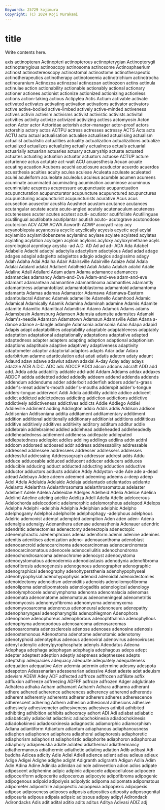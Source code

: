 ```yaml
---
Keywords: 25729 kojimura
Copyright: (C) 2024 Koji Murakami
---
```


# title

Write contents here.



axis actinopteran Actinopteri actinopterous actinopterygian
Actinopterygii actinopterygious actinoscopy actinosoma actinosome Actinosphaerium actinost actinostereoscopy actinostomal actinostome
actinotherapeutic actinotherapeutics actinotherapy actinotoxemia actinotrichium actinotrocha actinouranium Actinozoa actinozoal actinozoan
actinozoon actins actinula actinulae action actionability actionable actionably actional actionary
actioner actiones actionist actionize actionized actionizing actionless actions action-taking actious
Actipylea Actis Actium activable activate activated activates activating activation activations
activator activators active active-bodied active-limbed actively active-minded activeness actives activin
activism activisms activist activistic activists activital activities activity activize activized
activizing actless actomyosin Acton acton Actor actor Actoridae actorish actor-manager
actor-proof actors actorship actory actos ACTPU actress actresses actressy ACTS
Acts acts ACTU actu actual actualisation actualise actualised actualising actualism
actualist actualistic actualities actuality actualization actualizations actualize actualized actualizes actualizing
actually actualness actuals actuarial actuarially actuarian actuaries actuary actuaryship actuate
actuated actuates actuating actuation actuator actuators actuose ACTUP acture acturience
actus actutate act-wait ACU acuaesthesia Acuan acuate acuating acuation Acubens
acuchi acuclosure acuductor acuerdo acuerdos acuesthesia acuities acuity aculea aculeae
Aculeata aculeate aculeated aculei aculeiform aculeolate aculeolus aculeus acumble acumen
acumens acuminate acuminated acuminating acumination acuminose acuminous acuminulate acupress acupressure
acupunctuate acupunctuation acupuncturation acupuncturator acupuncture acupunctured acupunctures acupuncturing acupuncturist acupuncturists
acurative Acus acus acusection acusector acushla Acushnet acustom acutance acutances
acutangular acutate acute acute-angled acutely acutenaculum acuteness acutenesses acuter acutes
acutest acuti- acutiator acutifoliate Acutilinguae acutilingual acutilobate acutiplantar acutish acuto-
acutograve acutonodose acutorsion ACV ACW ACWA Acworth ACWP acxoyatl -acy
acy acyanoblepsia acyanopsia acyclic acyclically acyesis acyetic acyl acylal acylamido
acylamidobenzene acylamino acylase acylate acylated acylates acylating acylation acylogen acyloin
acyloins acyloxy acyloxymethane acyls acyrological acyrology acystia -ad A.D. AD
Ad ad ad- ADA Ada Adabel Adabelle Adachi adactyl adactylia
adactylism adactylous Adad adad adage adages adagial adagietto adagiettos adagio
adagios adagissimo adagy Adah Adaha Adai Adaiha Adair Adairsville Adairville
Adaize Adal Adala Adalai Adalard adalat Adalbert Adalheid Adali Adalia
Adaliah adalid Adalie Adaline Adall Adallard Adam adam Adama adamance
adamances adamancies adamancy Adam-and-Eve Adam-and-eve adam-and-eve adamant adamantean adamantine adamantinoma
adamantlies adamantly adamantness adamantoblast adamantoblastoma adamantoid adamantoma adamants Adamas adamas
Adamastor Adamawa Adamawa-Eastern adambulacral Adamec Adamek adamellite Adamello Adamhood Adamic
Adamical Adamically Adamik Adamina Adaminah adamine Adamis Adamite adamite Adamitic
Adamitical Adamitism Adamo Adamok Adams adams Adamsbasin Adamsburg Adamsen Adamsia
adamsite adamsites Adamski Adam's-needle Adamson Adamstown Adamsun Adamsville Adan Adana
a-dance adance a-dangle adangle Adansonia adansonia Adao Adapa adapid Adapis
adapt adaptabilities adaptability adaptable adaptableness adaptably adaptation adaptational adaptationally adaptations
adaptative adapted adaptedness adapter adapters adapting adaption adaptional adaptionism adaptions
adaptitude adaptive adaptively adaptiveness adaptivity adaptometer adaptor adaptorial adaptors adapts
Adar adar Adara adarbitrium adarme adarticulation adat adati adatis adatom
adaty adaunt Adaurd adaw adawe adawlut adawn adaxial A-day Aday
aday adays adazzle ADB A.D.C. ADC adc ADCCP ADCI adcon
adcons adcraft ADD add add. Adda adda addability addable add-add
Addam Addams addax addaxes ADDCP addda addebted added addedly addeem
addend addenda addends addendum addendums adder adderbolt adderfish adders adder's-grass
adder's-meat adder's-mouth adder's-mouths adderspit adder's-tongue adders-tongue adderwort Addi Addia addibility
addible addice addicent addict addicted addictedness addicting addiction addictions addictive
addictively addictiveness addictives addicts Addie Addiego Addiel Addieville addiment adding
Addington addio Addis addis Addison addison Addisonian Addisoniana addita additament
additamentary additiment addition additional additionally additionary additionist additions addititious additive
additively additives additivity additory additum additur addle addlebrain addlebrained addled
addlehead addleheaded addleheadedly addleheadedness addlement addleness addlepate addlepated addlepatedness addleplot
addles addling addlings addlins addn addnl addoom addorsed addossed addr
address addressability addressable addressed addressee addressees addresser addressers addresses addressful
addressing Addressograph addressor addrest adds Addu adduce adduceable adduced adducent
adducer adducers adduces adducible adducing adduct adducted adducting adduction adductive
adductor adductors adducts addulce Addy Addyston -ade Ade ade a-dead
adead Adebayo Adee adeem adeemed adeeming adeems a-deep adeep Adel
Adela Adelaida Adelaide Adelaja adelantado adelantados adelante Adelanto Adelarthra Adelarthrosomata
adelarthrosomatous adelaster Adelbert Adele Adelea Adeleidae Adelges Adelheid Adelia Adelice
Adelina Adelind Adeline adeling adelite Adeliza Adell Adella Adelle adelocerous
Adelochorda adelocodonic adelomorphic adelomorphous adelopod Adelops Adelphe Adelphi -adelphia Adelphia
Adelphian adelphic Adelpho adelphogamy Adelphoi adelpholite adelphophagy -adelphous adelphous Adelric
ademonist adempt adempted ademption Aden aden aden- Adena adenalgia adenalgy
Adenanthera adenase adenasthenia Adenauer adendric adendritic adenectomies adenectomy adenectopia adenectopic
adenemphractic adenemphraxis adenia adeniform adenin adenine adenines adenitis adenitises adenization
adeno- adenoacanthoma adenoblast adenocancroid adenocarcinoma adenocarcinomas adenocarcinomata adenocarcinomatous adenocele adenocellulitis
adenochondroma adenochondrosarcoma adenochrome adenocyst adenocystoma adenocystomatous adenodermia adenodiastasis adenodynia adenofibroma
adenofibrosis adenogenesis adenogenous adenographer adenographic adenographical adenography adenohypersthenia adenohypophyseal adenohypophysial
adenohypophysis adenoid adenoidal adenoidectomies adenoidectomy adenoidism adenoiditis adenoids adenoliomyofibroma adenolipoma
adenolipomatosis adenologaditis adenological adenology adenolymphocele adenolymphoma adenoma adenomalacia adenomas adenomata
adenomatome adenomatous adenomeningeal adenometritis adenomycosis adenomyofibroma adenomyoma adenomyxoma adenomyxosarcoma adenoncus
adenoneural adenoneure adenopathy adenopharyngeal adenopharyngitis adenophlegmon Adenophora adenophore adenophoreus adenophorous
adenophthalmia adenophyllous adenophyma adenopodous adenosarcoma adenosarcomas adenosarcomata adenosclerosis adenose adenoses
adenosine adenosis adenostemonous Adenostoma adenotome adenotomic adenotomy adenotyphoid adenotyphus adenous
adenoviral adenovirus adenoviruses adenyl adenylic adenylpyrophosphate adenyls Adeodatus Adeona Adephaga
adephaga adephagan adephagia adephagous adeps adept adepter adeptest adeption adeptly
adeptness adeptnesses adepts adeptship adequacies adequacy adequate adequately adequateness adequation
adequative Ader adermia adermin adermine adesmy adespota adespoton Adessenarian adessenarian
adessive Adest adeste adet adeuism adevism ADEW Adey ADF adfected
adffroze adffrozen adfiliate adfix adfluxion adfreeze adfreezing ADFRF adfroze adfrozen
Adger adglutinate Adhafera adhaka Adham adhamant Adhamh Adhara adharma adherant
adhere adhered adherence adherences adherency adherend adherends adherent adherently adherents
adherer adherers adheres adherescence adherescent adhering Adhern adhesion adhesional adhesions
adhesive adhesively adhesivemeter adhesiveness adhesives adhibit adhibited adhibiting adhibition adhibits
adhocracy adhort ADI Adi adiabat adiabatic adiabatically adiabolist adiactinic adiadochokinesia
adiadochokinesis adiadokokinesi adiadokokinesia adiagnostic adiamorphic adiamorphism Adiana adiantiform Adiantum adiantum
adiaphanous adiaphanousness adiaphon adiaphonon adiaphora adiaphoral adiaphoresis adiaphoretic adiaphorism adiaphorist
adiaphoristic adiaphorite adiaphoron adiaphorous adiaphory adiapneustia adiate adiated adiathermal adiathermancy
adiathermanous adiathermic adiathetic adiating adiation Adib adibasi Adi-buddha Adicea adicity
Adie Adiel Adiell adience adient adieu adieus adieux Adige Adigei
Adighe adighe adight Adigranth adigranth Adigun Adila Adim Adin Adina
Adine Adinida adinidan adinole adinvention adion adios adipate adipescent adiphenine
adipic adipinic adipocele adipocellulose adipocere adipoceriform adipocerite adipocerous adipocyte adipofibroma
adipogenic adipogenous adipoid adipolysis adipolytic adipoma adipomata adipomatous adipometer adiponitrile
adipopectic adipopexia adipopexic adipopexis adipose adiposeness adiposes adiposis adiposities adiposity
adiposogenital adiposuria adipous adipsia adipsic adipsous adipsy adipyl Adirondack Adirondacks
Adis adit adital aditio adits aditus Aditya Adivasi ADIZ adj
